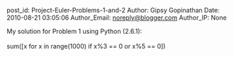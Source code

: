post_id: Project-Euler-Problems-1-and-2
Author: Gipsy Gopinathan
Date: 2010-08-21 03:05:06
Author_Email: noreply@blogger.com
Author_IP: None

My solution for Problem 1 using Python (2.6.1):<br /><br />sum([x for x in range(1000) if x%3 == 0 or x%5 == 0])
